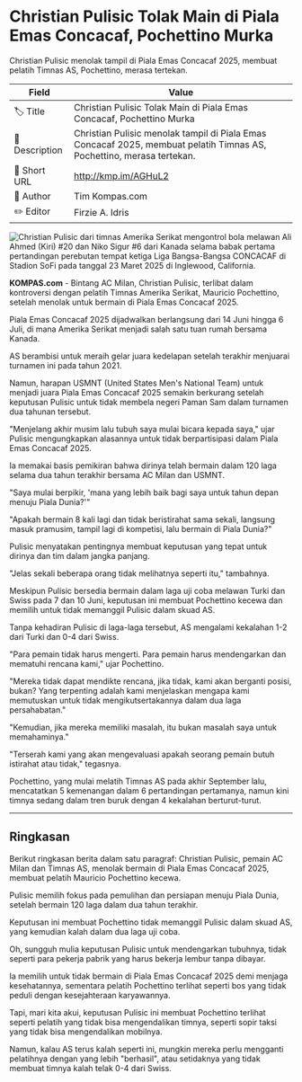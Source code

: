 # Christian Pulisic Tolak Main di Piala Emas Concacaf, Pochettino Murka

Christian Pulisic menolak tampil di Piala Emas Concacaf 2025, membuat pelatih Timnas AS, Pochettino, merasa tertekan.

| Field         | Value                                                       |
|---------------|-------------------------------------------------------------|
| 🏷️ Title       | Christian Pulisic Tolak Main di Piala Emas Concacaf, Pochettino Murka |
| 📝 Description | Christian Pulisic menolak tampil di Piala Emas Concacaf 2025, membuat pelatih Timnas AS, Pochettino, merasa tertekan. |
| 🔗 Short URL   | http://kmp.im/AGHuL2 |
| 👤 Author      | Tim Kompas.com |
| ✏️ Editor      | Firzie A. Idris |

![Christian Pulisic dari timnas Amerika Serikat mengontrol bola melawan Ali Ahmed (Kiri) #20 dan Niko Sigur #6 dari Kanada selama babak pertama pertandingan perebutan tempat ketiga Liga Bangsa-Bangsa CONCACAF di Stadion SoFi pada tanggal 23 Maret 2025 di Inglewood, California.](https://asset.kompas.com/crops/pAcPAzaCshQYrsTaYak186spyIQ=/1x0:1024x682/750x500/data/photo/2025/06/16/684f71b1dd021.jpg)

**KOMPAS.com** - Bintang AC Milan, Christian Pulisic, terlibat dalam kontroversi dengan pelatih Timnas Amerika Serikat, Mauricio Pochettino, setelah menolak untuk bermain di Piala Emas Concacaf 2025.

Piala Emas Concacaf 2025 dijadwalkan berlangsung dari 14 Juni hingga 6 Juli, di mana Amerika Serikat menjadi salah satu tuan rumah bersama Kanada.

AS berambisi untuk meraih gelar juara kedelapan setelah terakhir menjuarai turnamen ini pada tahun 2021.

Namun, harapan USMNT (United States Men\'s National Team) untuk menjadi juara Piala Emas Concacaf 2025 semakin berkurang setelah keputusan Pulisic untuk tidak membela negeri Paman Sam dalam turnamen dua tahunan tersebut.

\"Menjelang akhir musim lalu tubuh saya mulai bicara kepada saya,\" ujar Pulisic mengungkapkan alasannya untuk tidak berpartisipasi dalam Piala Emas Concacaf 2025.

Ia memakai basis pemikiran bahwa dirinya telah bermain dalam 120 laga selama dua tahun terakhir bersama AC Milan dan USMNT.

\"Saya mulai berpikir, \'mana yang lebih baik bagi saya untuk tahun depan menuju Piala Dunia?\'\"

\"Apakah bermain 8 kali lagi dan tidak beristirahat sama sekali, langsung masuk pramusim, tampil lagi di kompetisi, lalu bermain di Piala Dunia?\"

Pulisic menyatakan pentingnya membuat keputusan yang tepat untuk dirinya dan tim dalam jangka panjang.

\"Jelas sekali beberapa orang tidak melihatnya seperti itu,\" tambahnya.

Meskipun Pulisic bersedia bermain dalam laga uji coba melawan Turki dan Swiss pada 7 dan 10 Juni, keputusan ini membuat Pochettino kecewa dan memilih untuk tidak memanggil Pulisic dalam skuad AS.

Tanpa kehadiran Pulisic di laga-laga tersebut, AS mengalami kekalahan 1-2 dari Turki dan 0-4 dari Swiss.

\"Para pemain tidak harus mengerti. Para pemain harus mendengarkan dan mematuhi rencana kami,\" ujar Pochettino.

\"Mereka tidak dapat mendikte rencana, jika tidak, kami akan berganti posisi, bukan? Yang terpenting adalah kami menjelaskan mengapa kami memutuskan untuk tidak mengikutsertakannya dalam dua laga persahabatan.\"

\"Kemudian, jika mereka memiliki masalah, itu bukan masalah saya untuk memahaminya.\"

\"Terserah kami yang akan mengevaluasi apakah seorang pemain butuh istirahat atau tidak,\" tegasnya.

Pochettino, yang mulai melatih Timnas AS pada akhir September lalu, mencatatkan 5 kemenangan dalam 6 pertandingan pertamanya, namun kini timnya sedang dalam tren buruk dengan 4 kekalahan berturut-turut.

---
## Ringkasan

Berikut ringkasan berita dalam satu paragraf: Christian Pulisic, pemain AC Milan dan Timnas AS, menolak bermain di Piala Emas Concacaf 2025, membuat pelatih Mauricio Pochettino kecewa.

 Pulisic memilih fokus pada pemulihan dan persiapan menuju Piala Dunia, setelah bermain 120 laga dalam dua tahun terakhir.

 Keputusan ini membuat Pochettino tidak memanggil Pulisic dalam skuad AS, yang kemudian kalah dalam dua laga uji coba.



Oh, sungguh mulia keputusan Pulisic untuk mendengarkan tubuhnya, tidak seperti para pekerja pabrik yang harus bekerja lembur tanpa dibayar.

 Ia memilih untuk tidak bermain di Piala Emas Concacaf 2025 demi menjaga kesehatannya, sementara pelatih Pochettino terlihat seperti bos yang tidak peduli dengan kesejahteraan karyawannya.

 Tapi, mari kita akui, keputusan Pulisic ini membuat Pochettino terlihat seperti pelatih yang tidak bisa mengendalikan timnya, seperti sopir taksi yang tidak bisa mengendalikan mobilnya.

 Namun, kalau AS terus kalah seperti ini, mungkin mereka perlu mengganti pelatihnya dengan yang lebih "berhasil", atau setidaknya yang tidak membuat timnya kalah telak 0-4 dari Swiss.
